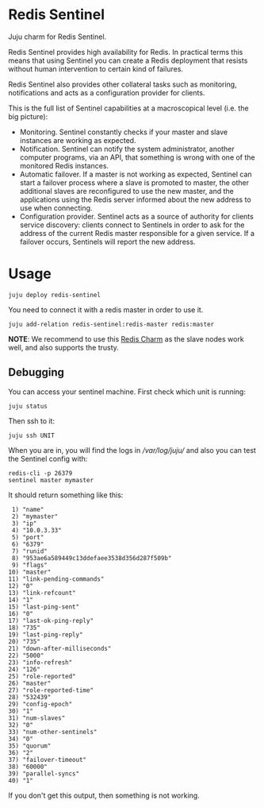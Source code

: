 # Redis Sentinel

Juju charm for Redis Sentinel.

Redis Sentinel provides high availability for Redis. In practical terms this means that using Sentinel you can create a Redis deployment that resists without human intervention to certain kind of failures.

Redis Sentinel also provides other collateral tasks such as monitoring, notifications and acts as a configuration provider for clients.

This is the full list of Sentinel capabilities at a macroscopical level (i.e. the big picture):

* Monitoring. Sentinel constantly checks if your master and slave instances are working as expected.
* Notification. Sentinel can notify the system administrator, another computer programs, via an API, that something is wrong with one of the monitored Redis instances.
* Automatic failover. If a master is not working as expected, Sentinel can start a failover process where a slave is promoted to master, the other additional slaves are reconfigured to use the new master, and the applications using the Redis server informed about the new address to use when connecting.
* Configuration provider. Sentinel acts as a source of authority for clients service discovery: clients connect to Sentinels in order to ask for the address of the current Redis master responsible for a given service. If a failover occurs, Sentinels will report the new address.

# Usage

```
juju deploy redis-sentinel
```

You need to connect it with a redis master in order to use it.

```
juju add-relation redis-sentinel:redis-master redis:master
```

**NOTE**: We recommend to use this [Redis Charm](https://jujucharms.com/u/juju-gui/redis/trusty/1) as the slave nodes work well, and 
also supports the trusty.


## Debugging

You can access your sentinel machine. First check which unit is running:

```
juju status
```

Then ssh to it:

```
juju ssh UNIT
```

When you are in, you will find the logs in */var/log/juju/* and also you can test
the Sentinel config with:


```
redis-cli -p 26379
sentinel master mymaster
```

It should return something like this:

```
 1) "name"
 2) "mymaster"
 3) "ip"
 4) "10.0.3.33"
 5) "port"
 6) "6379"
 7) "runid"
 8) "953ae6a589449c13ddefaee3538d356d287f509b"
 9) "flags"
10) "master"
11) "link-pending-commands"
12) "0"
13) "link-refcount"
14) "1"
15) "last-ping-sent"
16) "0"
17) "last-ok-ping-reply"
18) "735"
19) "last-ping-reply"
20) "735"
21) "down-after-milliseconds"
22) "5000"
23) "info-refresh"
24) "126"
25) "role-reported"
26) "master"
27) "role-reported-time"
28) "532439"
29) "config-epoch"
30) "1"
31) "num-slaves"
32) "0"
33) "num-other-sentinels"
34) "0"
35) "quorum"
36) "2"
37) "failover-timeout"
38) "60000"
39) "parallel-syncs"
40) "1"
```

If you don't get this output, then something is not working.
